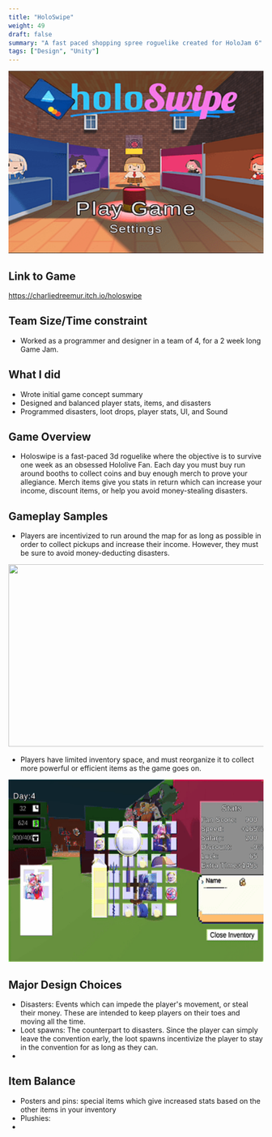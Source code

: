 ```yaml
---
title: "HoloSwipe"
weight: 49
draft: false
summary: "A fast paced shopping spree roguelike created for HoloJam 6"
tags: ["Design", "Unity"]
---
```

<p><img src="featured.png" width="640" height = "360"></p>

## Link to Game

https://charliedreemur.itch.io/holoswipe

## Team Size/Time constraint
- Worked as a programmer and designer in a team of 4, for a 2 week long Game Jam.

## What I did
- Wrote initial game concept summary
- Designed and balanced player stats, items, and disasters
- Programmed disasters, loot drops, player stats, UI, and Sound

## Game Overview
- Holoswipe is a fast-paced 3d roguelike where the objective is to survive one week as an obsessed Hololive Fan. Each day you must buy run around booths to collect coins and buy enough merch to prove your allegiance. Merch items give you stats in return which can increase your income, discount items, or help you avoid money-stealing disasters. 

## Gameplay Samples

- Players are incentivized to run around the map for as long as possible in order to collect pickups and increase their income. However, they must be sure to avoid money-deducting disasters.
<p><img src="pickups.gif" width="640" height = "360"></p>

- Players have limited inventory space, and must reorganize it to collect more powerful or efficient items as the game goes on.
<p><img src="inv.gif" width="640" height = "360"></p>

## Major Design Choices
- Disasters: Events which can impede the player's movement, or steal their money. These are intended to keep players on their toes and moving all the time.
- Loot spawns: The counterpart to disasters. Since the player can simply leave the convention early, the loot spawns incentivize the player to stay in the convention for as long as they can.
- 


## Item Balance
- Posters and pins: special items which give increased stats based on the other items in your inventory
- Plushies:
- 


